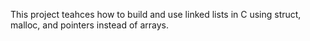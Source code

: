 This project teahces how to build and use linked lists in C using struct, malloc, and pointers instead of arrays.

